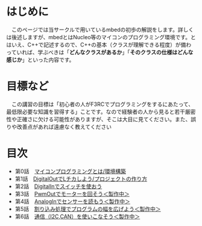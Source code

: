# はじめに
　このページでは当サークルで用いているmbedの初歩の解説をします。詳しくは後述しますが、mbedとはNucleo等のマイコンのプログラミング環境です。とはいえ、C++で記述するので、C++の基本（クラスが理解できる程度）が備わっていれば、学ぶべきは「**どんなクラスがあるか**」「**そのクラスの仕様はどんな感じか**」といった内容です。

# 目標など
　この講習の目標は「初心者の人がF3RCでプログラミングをするにあたって、最低限必要な知識を習得する」ことです。なので経験者の人から見ると若干厳密性や正確さに欠ける可能性がありますが、そこは大目に見てください。また、誤りや改善点があれば遠慮なく教えてください

# 目次
- 第0話　[マイコンプログラミングとは/環境構築](/intro.md)
- 第1話　[DigitalOutでLチカしよう/プロジェクトの作り方](./DigitalOut_explain.md)
- 第2話　[DigitalInでスイッチを使おう](./DigitalIn_explain.md)
- 第3話　[PwmOutでモーターを回そう＜製作中＞](./PwmOut_explain.md)
- 第4話　[AnalogInでセンサーを読もう＜製作中＞](./AnalogIn_explain.md)
- 第5話　[割り込み処理でプログラムの幅を広げよう＜製作中＞](./Warikomi_explain.md)
- 第6話　[通信（I2C,CAN）を使いこなそう＜製作中＞](comunication_explain.md)
